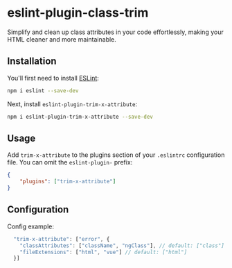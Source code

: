 # eslint-plugin-class-trim

Simplify and clean up class attributes in your code effortlessly, making your HTML cleaner and more
maintainable.

## Installation

You'll first need to install [ESLint](https://eslint.org/):

```sh
npm i eslint --save-dev
```

Next, install `eslint-plugin-trim-x-attribute`:

```sh
npm i eslint-plugin-trim-x-attribute --save-dev
```

## Usage

Add `trim-x-attribute` to the plugins section of your `.eslintrc` configuration file. You can omit
the `eslint-plugin-` prefix:

```json
{
	"plugins": ["trim-x-attribute"]
}
```

## Configuration

Config example:

```js
  "trim-x-attribute": ["error", {
    "classAttributes": ["className", "ngClass"], // default: ["class"]
    "fileExtensions": ["html", "vue"] // default: ["html"]
  }]
```

